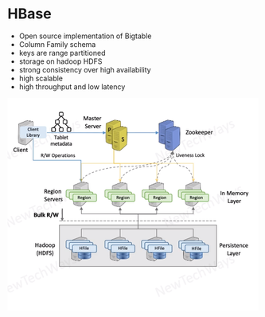 # HBase
- Open source implementation of Bigtable
- Column Family schema
- keys are range partitioned
- storage on hadoop HDFS
- strong consistency over high availability
- high scalable
- high throughput and low latency


![Alt text](./images/image-35.png)